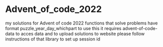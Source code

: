 # Advent_of_code_2022
my solutions for Advent of code 2022 
functions that solve problems have format puzzle_year_day_whichpart to use this it requires advent-of-code-data to acces data and to upload solutions to website please follow instructions of that library to set up session id
